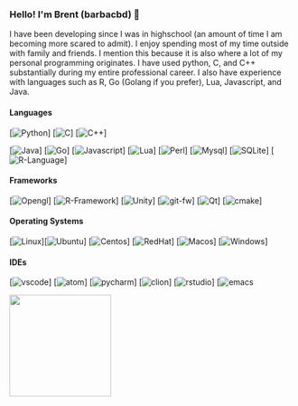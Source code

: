 ### Hello! I'm Brent (barbacbd) 👋

I have been developing since I was in highschool (an amount of time I am becoming more scared to admit). I enjoy spending 
most of my time outside with family and friends. I mention this because it is also where a lot of my personal programming 
originates. I have used python, C, and C++ substantially during my entire professional career. I also have experience with
languages such as R, Go (Golang if you prefer), Lua, Javascript, and Java. 

#### Languages

[![Python](https://img.shields.io/badge/Python-3776AB?style=for-the-badge&logo=python&logoColor=white)] [![C](https://img.shields.io/badge/C-00599C?style=for-the-badge&logo=c&logoColor=white)] [![C++](https://img.shields.io/badge/C%2B%2B-00599C?style=for-the-badge&logo=c%2B%2B&logoColor=white)]

[![Java](https://img.shields.io/badge/Java-ED8B00?style=for-the-badge&logo=java&logoColor=white)] [![Go](https://img.shields.io/badge/Go-00ADD8?style=for-the-badge&logo=go&logoColor=white)] [![Javascript](https://img.shields.io/badge/JavaScript-323330?style=for-the-badge&logo=javascript&logoColor=F7DF1E)] [![Lua](https://img.shields.io/badge/Lua-2C2D72?style=for-the-badge&logo=lua&logoColor=white)]
[![Perl](https://img.shields.io/badge/Perl-39457E?style=for-the-badge&logo=perl&logoColor=white)] [![Mysql](https://img.shields.io/badge/MySQL-00000F?style=for-the-badge&logo=mysql&logoColor=white)] [![SQLite](https://img.shields.io/badge/SQLite-07405E?style=for-the-badge&logo=sqlite&logoColor=white)] [![R-Language](https://img.shields.io/badge/R-276DC3?style=for-the-badge&logo=r&logoColor=white)]


#### Frameworks

[![Opengl](https://img.shields.io/badge/OpenGL-FFFFFF?style=for-the-badge&logo=opengl)] [![R-Framework](https://img.shields.io/badge/R-276DC3?style=for-the-badge&logo=r&logoColor=white)] [![Unity](https://img.shields.io/badge/Unity-100000?style=for-the-badge&logo=unity&logoColor=white)] [![git-fw](https://img.shields.io/badge/Git-F05032?style=for-the-badge&logo=git&logoColor=white)] [![Qt](https://img.shields.io/badge/Qt-41CD52?style=for-the-badge&logo=qt&logoColor=white)] [![cmake](https://img.shields.io/badge/CMake-064F8C?style=for-the-badge&logo=cmake&logoColor=white)]


#### Operating Systems

[![Linux](https://img.shields.io/badge/Linux-FCC624?style=for-the-badge&logo=linux&logoColor=black)][![Ubuntu](	https://img.shields.io/badge/Ubuntu-E95420?style=for-the-badge&logo=ubuntu&logoColor=white)] [![Centos](https://img.shields.io/badge/Cent%20OS-262577?style=for-the-badge&logo=CentOS&logoColor=white)] [![RedHat](https://img.shields.io/badge/Red%20Hat-EE0000?style=for-the-badge&logo=redhat&logoColor=white)]
[![Macos](https://img.shields.io/badge/mac%20os-000000?style=for-the-badge&logo=apple&logoColor=white)]
[![Windows](https://img.shields.io/badge/Windows-0078D6?style=for-the-badge&logo=windows&logoColor=white)]

#### IDEs

[![vscode](https://img.shields.io/badge/Visual_Studio_Code-0078D4?style=for-the-badge&logo=visual%20studio%20code&logoColor=white)] [![atom](https://img.shields.io/badge/Atom-66595C?style=for-the-badge&logo=Atom&logoColor=white)] [![pycharm](https://img.shields.io/badge/pycharm-143?style=for-the-badge&logo=pycharm&logoColor=black&color=black&labelColor=green)] 
[![clion](https://img.shields.io/badge/CLion-000000?style=for-the-badge&logo=clion&logoColor=white)] [![rstudio](https://img.shields.io/badge/RStudio-75AADB?style=for-the-badge&logo=RStudio&logoColor=white)] [![emacs](https://img.shields.io/badge/Emacs-%237F5AB6.svg?&style=for-the-badge&logo=gnu-emacs&logoColor=white)

<img height="180em" src="https://github-readme-stats.vercel.app/api?username=barbacbd&show_icons=true&hide_border=true&&count_private=true&include_all_commits=true" />

<!--
**barbacbd/barbacbd** is a ✨ _special_ ✨ repository because its `README.md` (this file) appears on your GitHub profile.

Here are some ideas to get you started:

- 🔭 I’m currently working on ...
- 🌱 I’m currently learning ...
- 👯 I’m looking to collaborate on ...
- 🤔 I’m looking for help with ...
- 💬 Ask me about ...
- 📫 How to reach me: ...
- 😄 Pronouns: ...
- ⚡ Fun fact: ...
-->
